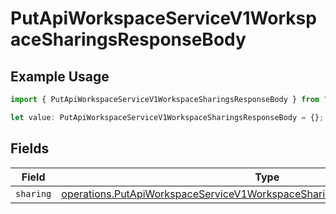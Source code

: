# PutApiWorkspaceServiceV1WorkspaceSharingsResponseBody

## Example Usage

```typescript
import { PutApiWorkspaceServiceV1WorkspaceSharingsResponseBody } from "oppulence-backend-sdk/models/operations";

let value: PutApiWorkspaceServiceV1WorkspaceSharingsResponseBody = {};
```

## Fields

| Field                                                                                                                                                                        | Type                                                                                                                                                                         | Required                                                                                                                                                                     | Description                                                                                                                                                                  |
| ---------------------------------------------------------------------------------------------------------------------------------------------------------------------------- | ---------------------------------------------------------------------------------------------------------------------------------------------------------------------------- | ---------------------------------------------------------------------------------------------------------------------------------------------------------------------------- | ---------------------------------------------------------------------------------------------------------------------------------------------------------------------------- |
| `sharing`                                                                                                                                                                    | [operations.PutApiWorkspaceServiceV1WorkspaceSharingsWorkspaceSharingsSharing](../../models/operations/putapiworkspaceservicev1workspacesharingsworkspacesharingssharing.md) | :heavy_minus_sign:                                                                                                                                                           | N/A                                                                                                                                                                          |